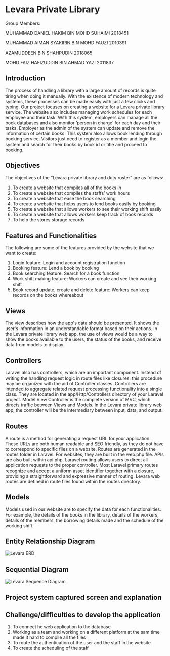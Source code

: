 
# Levara Private Library

Group Members:

MUHAMMAD DANIEL HAKIM BIN MOHD SUHAIMI 2018451

MUHAMMAD AIMAN SYAKIRIN BIN MOHD FAUZI 2010391

AZAMUDDEEN BIN SHAHPUDIN 2018065

MOHD FAIZ HAFIZUDDIN BIN AHMAD YAZI 2011837


## Introduction

The process of handling a library with a large amount of records is quite tiring when doing it manually. With the existence of modern technology and systems, these processes can be made easily with just a few clicks and typing. Our project focuses on creating a website for a Levara private library service.
The website also includes managing work schedules for each employee and their task. With this system, employers can manage all the book databases and also monitor ‘person in charge’ for each day and their tasks. Employer as the admin of the system can update and remove the information of certain books.
This system also allows book lending through booking service. Visitors just need to register as a member and login the system and search for their books by book id or title and proceed to booking.

## Objectives
The objectives of the “Levara private library and duty roster” are as follows:
1. To create a website that compiles all of the books in 
2. To create a website that compiles the staffs’ work hours
3. To create a website that ease the book searching
4. To create a website that helps users to lend books easily by booking
5. To create a website that allows workers to see their working shift easily
6. To create a website that allows workers keep track of book records
7. To help the stores storage records

## Features and Functionalities

The following are some of the features provided by the website that we want to create:
1. Login feature: Login and account registration function
2. Booking feature: Lend a book by booking
3. Book searching feature: Search for a book function
4. Work shift making feature: Workers can create and see their working shift
5. Book record update, create and delete feature: Workers can keep records on the books whereabout

## Views

The view describes how the app's data should be presented. It shows the user's information in an understandable format based on their actions. In the Levara private library web app, the use of views would be a way to show the books available to the users, the status of the books, and receive data from models to display.

## Controllers

Laravel also has controllers, which are an important component. Instead of writing the handling request logic in route files like closures, this procedure may be organized with the aid of Controller classes. Controllers are intended to aggregate related request processing functionality into a single class. They are located in the app/Http/Controllers directory of your Laravel project. Model View Controller is the complete version of MVC, which directs traffic between Views and Models. In the Levara private library web app, the controller will be the intermediary between input, data, and output.

## Routes

A route is a method for generating a request URL for your application. These URLs are both human readable and SEO friendly, as they do not have to correspond to specific files on a website. Routes are generated in the routes folder in Laravel. For websites, they are built in the web.php file. APIs are also built within api.php. Laravel routing allows users to direct all application requests to the proper controller. Most Laravel primary routes recognize and accept a uniform asset identifier together with a closure, providing a straightforward and expressive manner of routing. Levara web routes are defined in route files found within the routes directory. 

## Models

Models used in our website are to specify the data for each functionalities. For example, the details of the books in the library, details of the workers, details of the members, the borrowing details made and the schedule of the working shift.

## Entity Relationship Diagram

![Levara ERD](https://user-images.githubusercontent.com/98005633/209836102-0f614ed1-0c14-4462-9a6d-9c0abe48816d.png)

## Sequential Diagram

![Levara Sequence Diagram](https://user-images.githubusercontent.com/98005633/209836237-b795aed9-7499-46bc-bd8e-c5703f26fd6e.png)

## Project system captured screen and explanation


## Challenge/difficulties to develop the application
1. To connect he web application to the database
2. Working as a team and working on a different platform at the sam time made it hard to compile all the files
3. To route the authentication of the user and the staff in the website
4. To create the scheduling of the staff 
